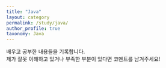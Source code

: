 ```yaml
---
title: "Java"
layout: category
permalink: /study/java/
author_profile: true
taxonomy: Java
---
```


배우고 공부한 내용들을 기록합니다.  
제가 잘못 이해하고 있거나 부족한 부분이 있다면 코멘트를 남겨주세요!

